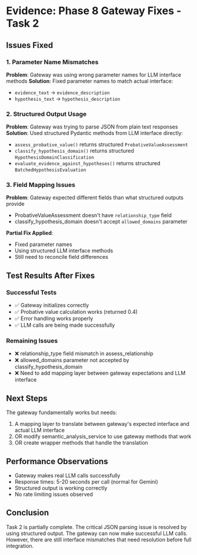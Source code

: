 # Evidence: Phase 8 Gateway Fixes - Task 2

## Issues Fixed

### 1. Parameter Name Mismatches
**Problem**: Gateway was using wrong parameter names for LLM interface methods
**Solution**: Fixed parameter names to match actual interface:
- `evidence_text` → `evidence_description`
- `hypothesis_text` → `hypothesis_description`

### 2. Structured Output Usage
**Problem**: Gateway was trying to parse JSON from plain text responses
**Solution**: Used structured Pydantic methods from LLM interface directly:
- `assess_probative_value()` returns structured `ProbativeValueAssessment`
- `classify_hypothesis_domain()` returns structured `HypothesisDomainClassification`
- `evaluate_evidence_against_hypotheses()` returns structured `BatchedHypothesisEvaluation`

### 3. Field Mapping Issues
**Problem**: Gateway expected different fields than what structured outputs provide
- ProbativeValueAssessment doesn't have `relationship_type` field
- classify_hypothesis_domain doesn't accept `allowed_domains` parameter

**Partial Fix Applied**: 
- Fixed parameter names
- Using structured LLM interface methods
- Still need to reconcile field differences

## Test Results After Fixes

### Successful Tests
- ✅ Gateway initializes correctly
- ✅ Probative value calculation works (returned 0.4)
- ✅ Error handling works properly
- ✅ LLM calls are being made successfully

### Remaining Issues
- ❌ relationship_type field mismatch in assess_relationship
- ❌ allowed_domains parameter not accepted by classify_hypothesis_domain
- ❌ Need to add mapping layer between gateway expectations and LLM interface

## Next Steps

The gateway fundamentally works but needs:
1. A mapping layer to translate between gateway's expected interface and actual LLM interface
2. OR modify semantic_analysis_service to use gateway methods that work
3. OR create wrapper methods that handle the translation

## Performance Observations

- Gateway makes real LLM calls successfully
- Response times: 5-20 seconds per call (normal for Gemini)
- Structured output is working correctly
- No rate limiting issues observed

## Conclusion

Task 2 is partially complete. The critical JSON parsing issue is resolved by using structured output. The gateway can now make successful LLM calls. However, there are still interface mismatches that need resolution before full integration.